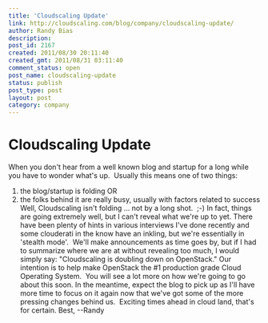 ```yaml
---
title: 'Cloudscaling Update'
link: http://cloudscaling.com/blog/company/cloudscaling-update/
author: Randy Bias
description: 
post_id: 2167
created: 2011/08/30 20:11:40
created_gmt: 2011/08/31 03:11:40
comment_status: open
post_name: cloudscaling-update
status: publish
post_type: post
layout: post
category: company
---
```


# Cloudscaling Update

When you don't hear from a well known blog and startup for a long while you have to wonder what's up.  Usually this means one of two things: 

  1. the blog/startup is folding OR
  2. the folks behind it are really busy, usually with factors related to success
Well, Cloudscaling isn't folding ... not by a long shot.  ;-) In fact, things are going extremely well, but I can't reveal what we're up to yet. There have been plenty of hints in various interviews I've done recently and some clouderati in the know have an inkling, but we're essentially in 'stealth mode'.  We'll make announcements as time goes by, but if I had to summarize where we are at without revealing too much, I would simply say: "Cloudscaling is doubling down on OpenStack." Our intention is to help make OpenStack the #1 production grade Cloud Operating System.  You will see a lot more on how we're going to go about this soon. In the meantime, expect the blog to pick up as I'll have more time to focus on it again now that we've got some of the more pressing changes behind us.  Exciting times ahead in cloud land, that's for certain. Best, \--Randy
